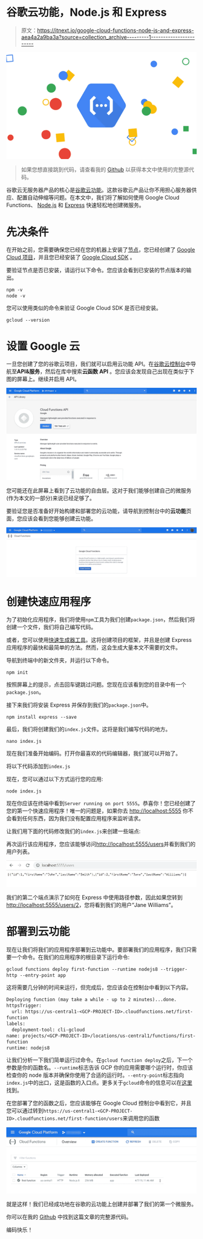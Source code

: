 # 谷歌云功能，Node.js 和 Express

> 原文：<https://itnext.io/google-cloud-functions-node-js-and-express-aea4a2a9ba3a?source=collection_archive---------1----------------------->

![](img/6e22937e5b859c355a6877a52e24c1d6.png)

> 如果您想直接跳到代码，请查看我的 [Github](https://github.com/wesley-haigh/gcp-cloud-functions-example) 以获得本文中使用的完整源代码。

谷歌云无服务器产品的核心是[谷歌云功能](https://cloud.google.com/functions/)。这款谷歌云产品让你不用担心服务器供应、配置自动伸缩等问题。在本文中，我们将了解如何使用 Google Cloud Functions、 [Node.js](https://nodejs.org) 和 [Express](https://expressjs.com/) 快速轻松地创建微服务。

# 先决条件

在开始之前，您需要确保您已经在您的机器上安装了[节点](https://nodejs.org/en/download/)，您已经创建了 [Google Cloud 项目](https://console.cloud.google.com)，并且您已经安装了 [Google Cloud SDK](https://cloud.google.com/sdk/) 。

要验证节点是否已安装，请运行以下命令。您应该会看到已安装的节点版本的输出。

```
npm -v
node -v
```

您可以使用类似的命令来验证 Google Cloud SDK 是否已经安装。

```
gcloud --version
```

# 设置 Google 云

一旦您创建了您的谷歌云项目，我们就可以启用云功能 API。在[谷歌云控制台](https://console.cloud.google.com)中导航至**API&服务**，然后在库中搜索**云函数 API** 。您应该会发现自己出现在类似于下图的屏幕上。继续并启用 API。

![](img/949a1ab830dda283a306b206f96efea5.png)

您可能还在此屏幕上看到了云功能的自由层。这对于我们能够创建自己的微服务(作为本文的一部分)来说已经足够了。

要验证您是否准备好开始构建和部署您的云功能，请导航到控制台中的**云功能**页面，您应该会看到您能够创建云功能。

![](img/742e7671afc6d20e4391c37fdac3079b.png)

# 创建快速应用程序

为了初始化应用程序，我们将使用`npm`工具为我们创建`package.json`，然后我们将创建一个文件，我们将自己编写代码。

或者，您可以使用[快速生成器工具](https://expressjs.com/en/starter/generator.html)。这将创建项目的框架，并且是创建 Express 应用程序的最快和最简单的方法。然而，这会生成大量本文不需要的文件。

导航到终端中的新文件夹，并运行以下命令。

```
npm init
```

按照屏幕上的提示，点击回车键跳过问题。您现在应该看到您的目录中有一个`package.json`。

接下来我们将安装 Express 并保存到我们的`package.json`中。

```
npm install express --save
```

最后，我们将创建我们的`index.js`文件。这将是我们编写代码的地方。

```
nano index.js
```

现在我们准备开始编码。打开你最喜欢的代码编辑器，我们就可以开始了。

将以下代码添加到`index.js`

现在，您可以通过以下方式运行您的应用:

```
node index.js
```

现在你应该在终端中看到`Server running on port 5555`。恭喜你！您已经创建了您的第一个快速应用程序！唯一的问题是，如果你去 [http://localhost:5555](http://localhost:5555) 你不会看到任何东西，因为我们没有配置应用程序来监听请求。

让我们用下面的代码修改我们的`index.js`来创建一些端点:

再次运行该应用程序，您应该能够访问[http://localhost:5555/users](http://localhost:5555/users)并看到我们的用户列表。

![](img/0271d8b51efd73f9d562ffbf57c78f76.png)

我们的第二个端点演示了如何在 Express 中使用路径参数，因此如果您转到[http://localhost:5555/users/2](http://localhost:5555/users/2)，您将看到我们的用户“Jane Williams”。

# 部署到云功能

现在让我们将我们的应用程序部署到云功能中。要部署我们的应用程序，我们只需要一个命令。在我们的应用程序的根目录下运行命令:

```
gcloud functions deploy first-function --runtime nodejs8 --trigger-http --entry-point app
```

这将需要几分钟的时间来运行，但完成后，您应该会在控制台中看到以下内容。

```
Deploying function (may take a while - up to 2 minutes)...done.
httpsTrigger:
  url: https://us-central1-<GCP-PROJECT-ID>.cloudfunctions.net/first-function
labels:
  deployment-tool: cli-gcloud
name: projects/<GCP-PROJECT-ID>/locations/us-central1/functions/first-function
runtime: nodejs8
```

让我们分析一下我们简单运行过命令。在`gcloud function deploy`之后，下一个参数是你的函数名。`--runtime`标志告诉 GCP 你的应用需要哪个运行时，你应该检查你的 node 版本并确保你使用了合适的运行时。`--entry-point`标志指向`index.js`中的出口，这是函数的入口点。更多关于`gcloud`命令的信息可以在[这里](https://cloud.google.com/functions/docs/deploying/filesystem)找到。

在您部署了您的函数之后，您应该能够在 Google Cloud 控制台中看到它，并且您可以通过转到`https://us-central1-<GCP-PROJECT-ID>.cloudfunctions.net/first-function/users`来调用您的函数

![](img/443dd28e0c1fd7c587102a67d2c96dfb.png)

就是这样！我们已经成功地在谷歌的云功能上创建并部署了我们的第一个微服务。

你可以在我的 [Github](https://github.com/wesley-haigh/gcp-cloud-functions-example) 中找到这篇文章的完整源代码。

编码快乐！